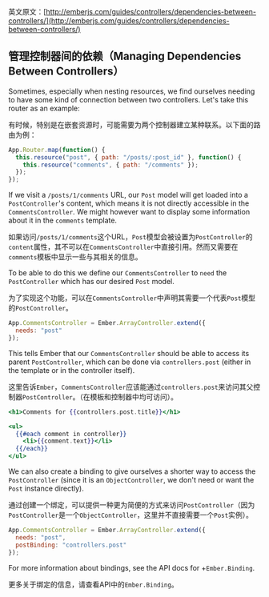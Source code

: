 英文原文：[http://emberjs.com/guides/controllers/dependencies-between-controllers/](http://emberjs.com/guides/controllers/dependencies-between-controllers/)

## 管理控制器间的依赖（Managing Dependencies Between Controllers）

Sometimes, especially when nesting resources, we find ourselves needing
to have some kind of connection between two controllers. Let's take this
router as an example:

有时候，特别是在嵌套资源时，可能需要为两个控制器建立某种联系。以下面的路由为例：

```javascript
App.Router.map(function() {
  this.resource("post", { path: "/posts/:post_id" }, function() {
    this.resource("comments", { path: "/comments" });
  });
});
```

If we visit a `/posts/1/comments` URL, our `Post` model will get
loaded into a `PostController`'s content, which means it is not directly
accessible in the `CommentsController`. We might however want to display
some information about it in the `comments` template.

如果访问`/posts/1/comments`这个URL，`Post`模型会被设置为`PostController`的`content`属性，其不可以在`CommentsController`中直接引用。然而又需要在`comments`模板中显示一些与其相关的信息。

To be able to do this we define our `CommentsController` to `need` the
`PostController`
which has our desired `Post` model.

为了实现这个功能，可以在`CommentsController`中声明其需要一个代表`Post`模型的`PostController`。

```javascript
App.CommentsController = Ember.ArrayController.extend({
  needs: "post"
});
```

This tells Ember that our `CommentsController` should be able to access
its parent `PostController`, which can be done via `controllers.post`
(either in the template or in the controller itself).

这里告诉`Ember`，`CommentsController`应该能通过`controllers.post`来访问其父控制器`PostController`。（在模板和控制器中均可访问）。

```handlebars
<h1>Comments for {{controllers.post.title}}</h1>

<ul>
  {{#each comment in controller}}
    <li>{{comment.text}}</li>
  {{/each}}
</ul>
```

We can also create a binding to give ourselves a shorter way to access
the `PostController` (since it is an `ObjectController`, we don't need or
want the `Post` instance directly).

通过创建一个绑定，可以提供一种更为简便的方式来访问`PostController`（因为`PostController`是一个`ObjectController`，这里并不直接需要一个`Post`实例）。

```javascript
App.CommentsController = Ember.ArrayController.extend({
  needs: "post",
  postBinding: "controllers.post"
});
```

For more information about bindings, see the API docs for
+`Ember.Binding`.

更多关于绑定的信息，请查看API中的`Ember.Binding`。
